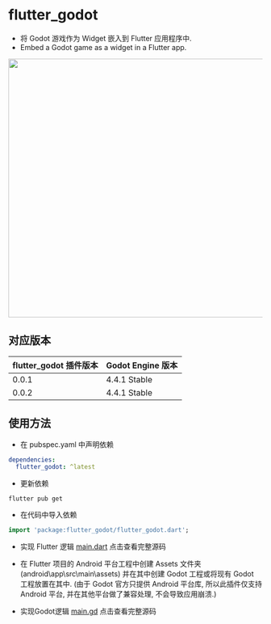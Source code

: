 # flutter_godot

- 将 Godot 游戏作为 Widget 嵌入到 Flutter 应用程序中.  
- Embed a Godot game as a widget in a Flutter app.

<img src="https://raw.githubusercontent.com/wyq0918dev/flutter_godot/master/screenshot.png" width="512">

## 对应版本

flutter_godot 插件版本 | Godot Engine 版本
---- | -----
0.0.1 | 4.4.1 Stable
0.0.2 | 4.4.1 Stable

## 使用方法

- 在 pubspec.yaml 中声明依赖

```yaml
dependencies:
  flutter_godot: ^latest
```

- 更新依赖

```shell
flutter pub get
```

- 在代码中导入依赖

```dart
import 'package:flutter_godot/flutter_godot.dart';
```

- 实现 Flutter 逻辑 [main.dart](https://github.com/wyq0918dev/flutter_godot/blob/master/example/lib/main.dart) 点击查看完整源码

- 在 Flutter 项目的 Android 平台工程中创建 Assets 文件夹 (android\app\src\main\assets) 并在其中创建 Godot 工程或将现有 Godot 工程放置在其中. (由于 Godot 官方只提供 Android 平台库, 所以此插件仅支持 Android 平台, 并在其他平台做了兼容处理, 不会导致应用崩溃.)

- 实现Godot逻辑 [main.gd](https://github.com/wyq0918dev/flutter_godot/blob/master/example/android/app/src/main/assets/main.gd) 点击查看完整源码
